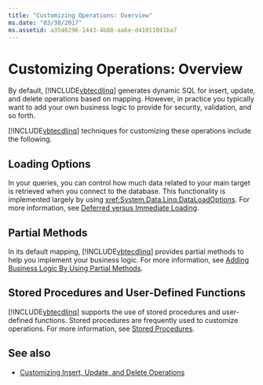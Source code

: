 ```yaml
---
title: "Customizing Operations: Overview"
ms.date: "03/30/2017"
ms.assetid: a3546296-1443-4b88-aa6e-d41011041ba7
---
```

# Customizing Operations: Overview
By default, [!INCLUDE[vbtecdlinq](../../../../../../includes/vbtecdlinq-md.md)] generates dynamic SQL for insert, update, and delete operations based on mapping. However, in practice you typically want to add your own business logic to provide for security, validation, and so forth.  
  
 [!INCLUDE[vbtecdlinq](../../../../../../includes/vbtecdlinq-md.md)] techniques for customizing these operations include the following.  
  
## Loading Options  
 In your queries, you can control how much data related to your main target is retrieved when you connect to the database. This functionality is implemented largely by using <xref:System.Data.Linq.DataLoadOptions>. For more information, see [Deferred versus Immediate Loading](../../../../../../docs/framework/data/adonet/sql/linq/deferred-versus-immediate-loading.md).  
  
## Partial Methods  
 In its default mapping, [!INCLUDE[vbtecdlinq](../../../../../../includes/vbtecdlinq-md.md)] provides partial methods to help you implement your business logic. For more information, see [Adding Business Logic By Using Partial Methods](../../../../../../docs/framework/data/adonet/sql/linq/adding-business-logic-by-using-partial-methods.md).  
  
## Stored Procedures and User-Defined Functions  
 [!INCLUDE[vbtecdlinq](../../../../../../includes/vbtecdlinq-md.md)] supports the use of stored procedures and user-defined functions. Stored procedures are frequently used to customize operations. For more information, see [Stored Procedures](../../../../../../docs/framework/data/adonet/sql/linq/stored-procedures.md).  
  
## See also
- [Customizing Insert, Update, and Delete Operations](../../../../../../docs/framework/data/adonet/sql/linq/customizing-insert-update-and-delete-operations.md)
